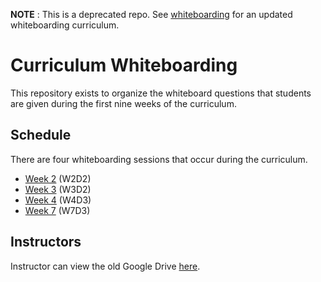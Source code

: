 **NOTE** : This is a deprecated repo. See [whiteboarding](https://github.com/appacademy/whiteboarding) for an updated whiteboarding curriculum. 

# Curriculum Whiteboarding

This repository exists to organize the whiteboard questions that
students are given during the first nine weeks of the curriculum.

## Schedule

There are four whiteboarding sessions that occur during the curriculum.

* [Week 2][w2] (W2D2)
* [Week 3][w3] (W3D2)
* [Week 4][w4] (W4D3)
* [Week 7][w7] (W7D3)

[w2]: ./schedule/w2.md
[w3]: ./schedule/w3.md
[w4]: ./schedule/w4.md
[w7]: ./schedule/w7.md

## Instructors

Instructor can view the old Google Drive [here][google-drive].

[google-drive]: https://drive.google.com/drive/u/1/folders/0B2GA4obf3HcmbkUyU2d0RVRGdjA
